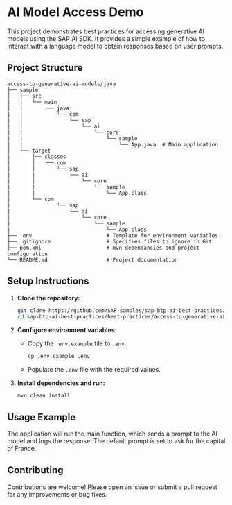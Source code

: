 # AI Model Access Demo

This project demonstrates best practices for accessing generative AI models using the SAP AI SDK. It provides a simple example of how to interact with a language model to obtain responses based on user prompts.

## Project Structure

```
access-to-generative-ai-models/java
├── sample
│   ├── src
|   |   └── main
|   |       └── java
|   |           └── com
|   |               └── sap
|   |                   └── ai
|   |                       └── core
|   |                           └── sample
|   |                               └── App.java  # Main application
│   └── target
|       ├── classes
|       |   └── com
|       |       └── sap
|       |           └── ai
|       |               └── core
|       |                   └── sample
|       |                       └── App.class
|       └── com
|               └── sap
|                   └── ai
|                       └── core
|                           └── sample
|                               └── App.class
├── .env                        # Template for environment variables
├── .gitignore                  # Specifies files to ignore in Git
├── pom.xml                     # mvn dependancies and project configuration
└── README.md                   # Project documentation

```

## Setup Instructions

1. **Clone the repository:**

   ```bash
   git clone https://github.com/SAP-samples/sap-btp-ai-best-practices.git
   cd sap-btp-ai-best-practices/best-practices/access-to-generative-ai-models/java
   ```

2. **Configure environment variables:**

   - Copy the `.env.example` file to `.env`:
     ```bash
     cp .env.example .env
     ```
   - Populate the `.env` file with the required values.

3. **Install dependencies and run:**
   ```
   mvn clean install
   ```

## Usage Example

The application will run the main function, which sends a prompt to the AI model and logs the response. The default prompt is set to ask for the capital of France.

## Contributing

Contributions are welcome! Please open an issue or submit a pull request for any improvements or bug fixes.
